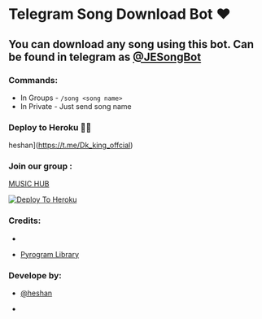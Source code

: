 # Telegram Song Download Bot ❤

## You can download any song using this bot. Can be found in telegram as [@JESongBot](https://t.me/JESongBot)

### Commands:
- In Groups - `/song <song name>`
- In Private - Just send song name

### Deploy to Heroku 🏃‍♂
 heshan](https://t.me/Dk_king_offcial)



### Join our group :
[MUSIC HUB](https://t.me/Dk_king_offcial)








[![Deploy To Heroku](https://www.herokucdn.com/deploy/button.svg)](https://heroku.com/deploy?template=https://github.com/Heshan20/MusicHUB.git)

### Credits:

-

- [Pyrogram Library](https://github.com/pyrogram/pyrogram)

### Develope by:

- [@heshan](https://t.me/Dk_king_offcial)





- 
